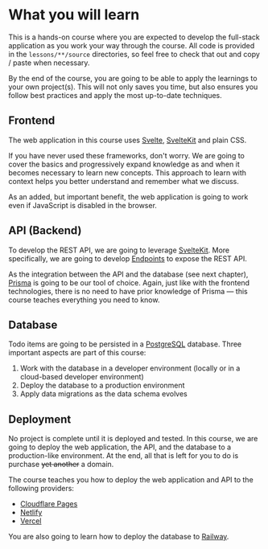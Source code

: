 # What you will learn

This is a hands-on course where you are expected to develop the full-stack application as you work your way through the course. All code is provided in the `lessons/**/source` directories, so feel free to check that out and copy / paste when necessary.

By the end of the course, you are going to be able to apply the learnings to your own project(s). This will not only saves you time, but also ensures you follow best practices and apply the most up-to-date techniques.

## Frontend

The web application in this course uses [Svelte](https://svelte.dev/), [SvelteKit](https://kit.svelte.dev/) and plain CSS.

If you have never used these frameworks, don't worry. We are going to cover the basics and progressively expand knowledge as and when it becomes necessary to learn new concepts. This approach to learn with context helps you better understand and remember what we discuss.

As an added, but important benefit, the web application is going to work even if JavaScript is disabled in the browser.

## API (Backend)

To develop the REST API, we are going to leverage [SvelteKit](https://kit.svelte.dev/). More specifically, we are going to develop [Endpoints](https://kit.svelte.dev/docs/routing#endpoints) to expose the REST API.

As the integration between the API and the database (see next chapter), [Prisma](https://www.prisma.io/) is going to be our tool of choice. Again, just like with the frontend technologies, there is no need to have prior knowledge of Prisma — this course teaches everything you need to know.

## Database

Todo items are going to be persisted in a [PostgreSQL](https://www.postgresql.org/) database. Three important aspects are part of this course:

1. Work with the database in a developer environment (locally or in a cloud-based developer environment)
1. Deploy the database to a production environment
1. Apply data migrations as the data schema evolves

## Deployment

No project is complete until it is deployed and tested. In this course, we are going to deploy the web application, the API, and the database to a production-like environment. At the end, all that is left for you to do is purchase ~~yet another~~ a domain.

The course teaches you how to deploy the web application and API to the following providers:

* [Cloudflare Pages](https://developers.cloudflare.com/pages/)
* [Netlify](https://netlify.com/)
* [Vercel](https://vercel.com/)

You are also going to learn how to deploy the database to [Railway](https://railway.app/).